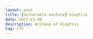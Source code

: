 ```yaml
---
layout: post
title: [Vulnerable machine] Kioptrix
date: 2017-11-30 
description: Writeup of Kioptrix
tag: CTF
---   
```


